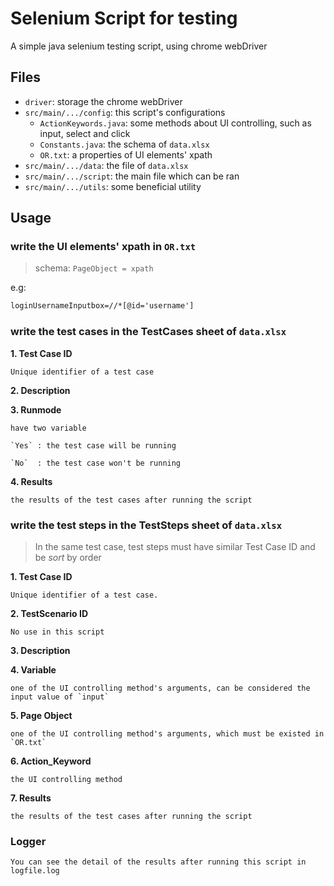 # Selenium Script for testing

A simple java selenium testing script, using chrome webDriver

## Files
+ `driver`: storage the chrome webDriver
+ `src/main/.../config`: this script's configurations
    + `ActionKeywords.java`: some methods about UI controlling, such as input, select and click
    + `Constants.java`: the schema of `data.xlsx`
    + `OR.txt`: a properties of UI elements' xpath
+ `src/main/.../data`: the file of `data.xlsx`
+ `src/main/.../script`: the main file which can be ran
+ `src/main/.../utils`: some beneficial utility 

## Usage

### write the UI elements' xpath in `OR.txt`

> schema: `PageObject = xpath`

e.g: 
```txt
loginUsernameInputbox=//*[@id='username']
```

### write the test cases in the TestCases sheet of `data.xlsx`

**1. Test Case ID**
    
    Unique identifier of a test case
  
**2. Description**

**3. Runmode**

    have two variable
    
    `Yes` : the test case will be running
    
    `No`  : the test case won't be running
  
**4. Results**

    the results of the test cases after running the script


### write the test steps in the TestSteps sheet of `data.xlsx`

> In the same test case, test steps must have similar Test Case ID and be *sort* by order

**1. Test Case ID**
   
    Unique identifier of a test case. 
    
**2. TestScenario ID**
   
    No use in this script
    
**3. Description**

**4. Variable**
   
    one of the UI controlling method's arguments, can be considered the input value of `input`
    
**5. Page Object**
   
    one of the UI controlling method's arguments, which must be existed in `OR.txt`
    
**6. Action_Keyword**
   
    the UI controlling method
    
**7. Results**

    the results of the test cases after running the script
    
### Logger

    You can see the detail of the results after running this script in logfile.log